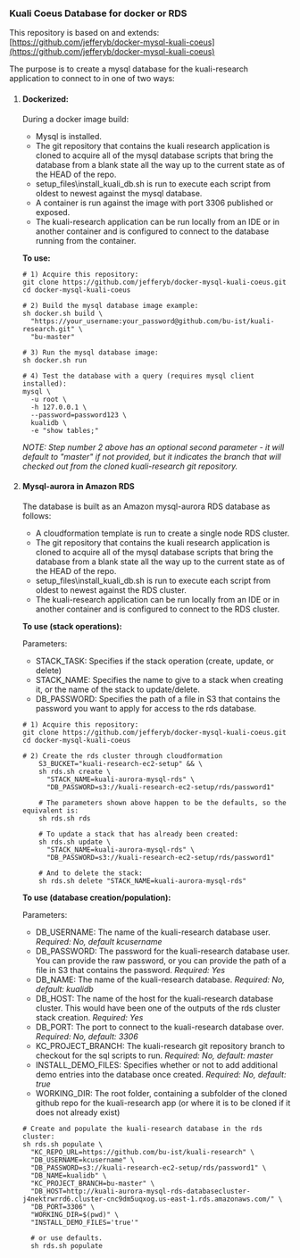 ### Kuali Coeus Database for docker or RDS

This repository is based on and extends: [https://github.com/jefferyb/docker-mysql-kuali-coeus](https://github.com/jefferyb/docker-mysql-kuali-coeus)

The purpose is to create a mysql database for the kuali-research application to connect to in one of two ways:

1. #### **Dockerized:**

   During a docker image build:

   - Mysql is installed.
   - The git repository that contains the kuali research application is cloned to acquire all of the mysql database scripts that bring the database from a blank state all the way up to the current state as of the HEAD of the repo.
   - setup_files\install_kuali_db.sh is run to execute each script from oldest to newest against the mysql database.
   - A container is run against the image with port 3306 published or exposed.
   - The kuali-research application can be run locally from an IDE or in another container and is configured to connect to the  database running from the container.


   **To use:**

   ```
   # 1) Acquire this repository:
   git clone https://github.com/jefferyb/docker-mysql-kuali-coeus.git
   cd docker-mysql-kuali-coeus
   
   # 2) Build the mysql database image example:
   sh docker.sh build \
     "https://your_username:your_password@github.com/bu-ist/kuali-research.git" \
     "bu-master"
     
   # 3) Run the mysql database image:
   sh docker.sh run
   
   # 4) Test the database with a query (requires mysql client installed):
   mysql \
     -u root \
     -h 127.0.0.1 \
     --password=password123 \
     kualidb \
     -e "show tables;"
   ```

   *NOTE: Step number 2 above  has an optional second parameter - it will default to "master" if not provided, but it indicates the branch that will checked out from the cloned kuali-research git repository.*

2. #### **Mysql-aurora in Amazon RDS**

   The database is built as an Amazon mysql-aurora RDS database as follows:

   - A cloudformation template is run to create a single node RDS cluster.
   - The git repository that contains the kuali research application is cloned to acquire all of the mysql database scripts that bring the database from a blank state all the way up to the current state as of the HEAD of the repo. 
   - setup_files\install_kuali_db.sh is run to execute each script from oldest to newest against the RDS cluster.
   - The kuali-research application can be run locally from an IDE or in another container and is configured to connect to the RDS cluster.


   **To use (stack operations):**

   Parameters:

   - STACK_TASK:
     Specifies if the stack operation (create, update, or delete)
   - STACK_NAME:
     Specifies the name to give to a stack when creating it, or the name of the stack to update/delete. 
   - DB_PASSWORD:
     Specifies the path of a file in S3 that contains the password you want to apply for access to the rds database.

   ```
   # 1) Acquire this repository:
   git clone https://github.com/jefferyb/docker-mysql-kuali-coeus.git
   cd docker-mysql-kuali-coeus
   
   # 2) Create the rds cluster through cloudformation 
       S3_BUCKET="kuali-research-ec2-setup" && \
       sh rds.sh create \
         "STACK_NAME=kuali-aurora-mysql-rds" \
         "DB_PASSWORD=s3://kuali-research-ec2-setup/rds/password1"
     
       # The parameters shown above happen to be the defaults, so the equivalent is:
       sh rds.sh rds
   
       # To update a stack that has already been created:
       sh rds.sh update \
         "STACK_NAME=kuali-aurora-mysql-rds" \
         "DB_PASSWORD=s3://kuali-research-ec2-setup/rds/password1"
   
       # And to delete the stack:
       sh rds.sh delete "STACK_NAME=kuali-aurora-mysql-rds"
   ```


   **To use (database creation/population):**

   Parameters:

   - DB_USERNAME:
     The name of the kuali-research database user.
     *Required: No, default kcusername*
   - DB_PASSWORD:
     The password for the kuali-research database user. You can provide the raw password, or you can provide the path of a file in S3 that contains the password.
     *Required: Yes*
   - DB_NAME:
     The name of the kuali-research database.
     *Required: No, default: kualidb*
   - DB_HOST:
     The name of the host for the kuali-research database cluster. This would have been one of the outputs of the rds cluster stack creation.
     *Required: Yes*
   - DB_PORT:
     The port to connect to the kuali-research database over.
     *Required: No, default: 3306*
   - KC_PROJECT_BRANCH:
     The kuali-research git repository branch to checkout for the sql scripts to run.
     *Required: No, default: master*
   - INSTALL_DEMO_FILES:
     Specifies whether or not to add additional demo entries into the database once created.
     *Required: No, default: true*
   - WORKING_DIR:
     The root folder, containing a subfolder of the cloned github repo for the kuali-research app (or where it is to be cloned if it does not already exist)

   ```
   # Create and populate the kuali-research database in the rds cluster:
   sh rds.sh populate \
     "KC_REPO_URL=https://github.com/bu-ist/kuali-research" \
     "DB_USERNAME=kcusername" \
     "DB_PASSWORD=s3://kuali-research-ec2-setup/rds/password1" \
     "DB_NAME=kualidb" \
     "KC_PROJECT_BRANCH=bu-master" \
     "DB_HOST=http://kuali-aurora-mysql-rds-databasecluster-j4nektrwrrd6.cluster-cnc9dm5uqxog.us-east-1.rds.amazonaws.com/" \
     "DB_PORT=3306" \
     "WORKING_DIR=$(pwd)" \
     "INSTALL_DEMO_FILES='true'"
     
     # or use defaults.
     sh rds.sh populate 
   ```

   

